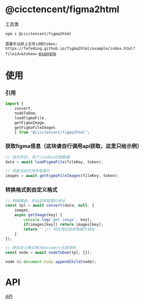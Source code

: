 # @cicctencent/figma2html
工具类

```bash
npm i @cicctencent/figma2html
```

`需要手动拼上文件id和token: https://fefeding.github.io/figma2html/example/index.html?fileid=&token=`
[example](https://fefeding.github.io/figma2html/example/index.html)

# 使用
### 引用
```js
import { 
    convert, 
    nodeToDom, 
    loadFigmaFile, 
    getFigmaImage, 
    getFigmaFileImages 
    } from "@cicctencent/figma2html";
```

### 获取figma信息（这块请自行调用api获取，这里只给示例）
```js
// 用文件ID，和个人token拉取数据
data = await loadFigmaFile(fileKey, token);
```

```js
// 获取当前文件所有图片
images = await getFigmaFileImages(fileKey, token);
```
### 转换格式到自定义格式
```js
// 转换模板，并动态获取图片地址
const tpl = await convert(data, null, {
    images,
    async getImage(key) {
        console.log('get image', key);
        if(images[key]) return images[key];
        return '';// 待实现动态获取图片地址
    }
});
```
```js
// 把自定义格式转为document元素结构
const node = await nodeToDom(tpl, {});

node && document.body.appendChild(node);
```
# API
[API](docs/api/index.md)
